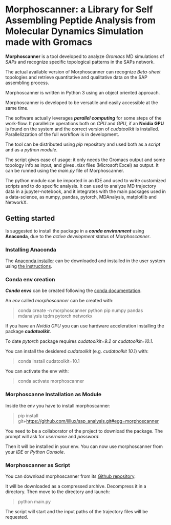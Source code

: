 # Morphoscanner: a Library for Self Assembling Peptide Analysis from Molecular Dynamics Simulation made with Gromacs

**Morphoscanner** is a tool developed to analyze *Gromacs* MD simulations of *SAPs* and recognize specific topological patterns in the SAPs network.

The actual available version of Morphoscanner can recognize *Beta-sheet* topologies and retrieve quantitative and qualitative data on the SAP assembling process.

Morphoscanner is written in Python 3 using an object oriented approach.

Morphoscanner is developed to be versatile and easily accessible at the same time.

The software actually leverages ***parallel computing*** for some steps of the work-flow. It parallelize operations both on *CPU* and *GPU*, if an **Nvidia GPU** is found on the system and the correct version of *cudatoolkit* is installed. Parallelizzation of the full workflow is in development.

The tool can be distributed using *pip* repository and used both as a *script* and as a *python module*.

The script gives ease of usage: it only needs the Gromacs output and some topology info as input, and gives *.xlsx* files (Microsoft Excel) as output.
It can be runned using the *main.py* file of Morphoscanner.

The python module can be imported in an IDE and used to write customized scripts and to do specific analysis. It can used to analyze MD trajectory data in a jupyter-notebook, and it integrates with the main packages used in a data-science, as numpy, pandas, pytorch, MDAnalysis, matplotlib and NetworkX.


## Getting started
Is suggested to install the package in a ***conda environment*** using **Anaconda**, due to the *active development status* of *Morphoscanner*.

### Installing Anaconda
The [Anaconda installer](https://www.anaconda.com/distribution/ "Anaconda website") can be downloaded and installed in the user system using [the instructions](https://docs.anaconda.com/anaconda/install/linux/ "Installation Instructions").

### Conda env creation
***Conda envs*** can be created following the [conda documentation](https://conda.io/projects/conda/en/latest/user-guide/tasks/manage-environments.html "conda envs management").

An *env* called *morphoscanner* can be created with: 

>conda create -n morphoscanner python pip numpy pandas mdanalysis tqdm pytorch networkx

If you have an *Nvidia GPU* you can use hardware acceleration installing the package ***cudatoolkit***.

To date *pytorch* package requires *cudatoolkit=9.2* or *cudatoolkit=10.1*.

You can install the desidered *cudatoolkit* (e.g. *cudatoolkit 10.1*) with:

> conda install cudatoolkit=10.1


You can activate the env with:

> conda activate morphoscanner


### Morphoscanne Installation as Module

Inside the env you have to install morphoscanner:

> pip install git+https://github.com/lillux/sap_analysis.git#egg=morphoscanner

You need to be a collaborator of the project to download the package. The prompt will ask for *username* and *password*.

Then it will be installed in your env. You can now use morphoscanner from your *IDE* or *Python Console*.


### Morphoscanner as Script

You can download morphoscanner from its [Github repository](https://github.com/lillux/sap_analysis "Morphoscanner repository").

It will be downloaded as a compressed archive. Decompress it in a directory. Then move to the directory and launch:

>python main.py

The script will start and the input paths of the trajectory files will be requested.
